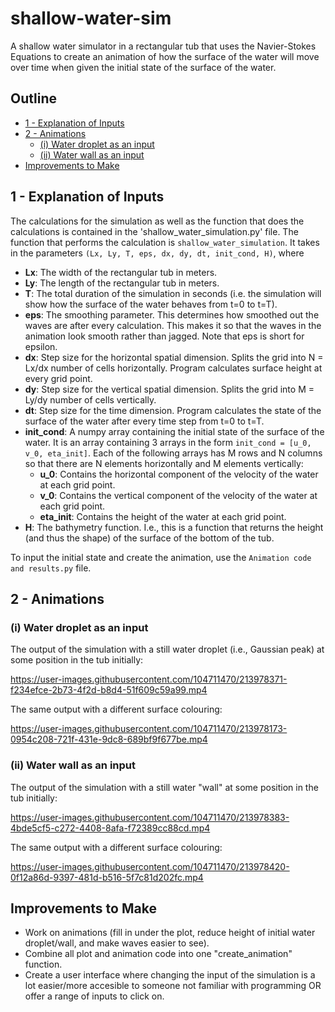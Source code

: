 # shallow-water-sim
A shallow water simulator in a rectangular tub that uses the Navier-Stokes Equations to create an animation of how the surface of the water will 
move over time when given the initial state of the surface of the water.
## Outline
* [1 - Explanation of Inputs](README.md#1---explanation-of-inputs)
* [2 - Animations](README.md#2---animations)
  * [(i) Water droplet as an input](README.md#i-water-droplet-as-an-input)
  * [(ii) Water wall as an input](README.md#ii-water-wall-as-an-input)
* [Improvements to Make](README.md#improvements-to-make)

## 1 - Explanation of Inputs
The calculations for the simulation as well as the function that does the calculations is contained in the 'shallow_water_simulation.py' file. 
The function that performs the calculation is `shallow_water_simulation`. It takes in the parameters `(Lx, Ly, T, eps, dx, dy, dt, init_cond, H)`, where
* **Lx**: The width of the rectangular tub in meters.
* **Ly**: The length of the rectangular tub in meters.
* **T**: The total duration of the simulation in seconds (i.e. the simulation will show how the surface of the water behaves from t=0 to t=T).
* **eps**: The smoothing parameter. This determines how smoothed out the waves are after every calculation. This makes it so that the waves in 
the animation look smooth rather than jagged. Note that eps is short for epsilon.
* **dx**: Step size for the horizontal spatial dimension. Splits the grid into N = Lx/dx number of cells horizontally. Program calculates surface height at every grid point.
* **dy**: Step size for the vertical spatial dimension. Splits the grid into M = Ly/dy number of cells vertically.
* **dt**: Step size for the time dimension. Program calculates the state of the surface of the water after every time step from t=0 to t=T.
* **init_cond**: A numpy array containing the initial state of the surface of the water. It is an array containing 3 arrays in the form `init_cond = [u_0, v_0, eta_init]`.
  Each of the following arrays has M rows and N columns so that there are N elements horizontally and M elements vertically:
    * **u_0**: Contains the horizontal component of the velocity of the water at each grid point.
    * **v_0**: Contains the vertical component of the velocity of the water at each grid point.
    * **eta_init**: Contains the height of the water at each grid point.
* **H**: The bathymetry function. I.e., this is a function that returns the height (and thus the shape) of the surface of the bottom of the tub.

To input the initial state and create the animation, use the `Animation code and results.py` file.

## 2 - Animations
### (i) Water droplet as an input

The output of the simulation with a still water droplet (i.e., Gaussian peak) at some position in the tub initially:

https://user-images.githubusercontent.com/104711470/213978371-f234efce-2b73-4f2d-b8d4-51f609c59a99.mp4

The same output with a different surface colouring:

https://user-images.githubusercontent.com/104711470/213978173-0954c208-721f-431e-9dc8-689bf9f677be.mp4

### (ii) Water wall as an input

The output of the simulation with a still water "wall" at some position in the tub initially:

https://user-images.githubusercontent.com/104711470/213978383-4bde5cf5-c272-4408-8afa-f72389cc88cd.mp4

The same output with a different surface colouring:

https://user-images.githubusercontent.com/104711470/213978420-0f12a86d-9397-481d-b516-5f7c81d202fc.mp4

## Improvements to Make
* Work on animations (fill in under the plot, reduce height of initial water droplet/wall, and make waves easier to see).
* Combine all plot and animation code into one "create_animation" function.
* Create a user interface where changing the input of the simulation is a lot easier/more accesible to someone not familiar with programming OR 
offer a range of inputs to click on.
